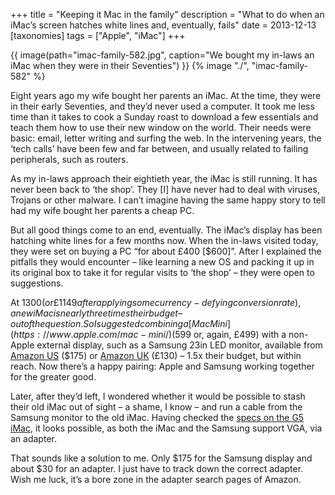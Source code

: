 +++
title = "Keeping it Mac in the family"
description = "What to do when an iMac’s screen hatches white lines and, eventually, fails"
date = 2013-12-13
[taxonomies]
tags = ["Apple", "iMac"]
+++

{{ image(path="imac-family-582.jpg", caption="We bought my in-laws an iMac when they were in their Seventies") }}
{% image "./", "imac-family-582" %}

Eight years ago my wife bought her parents an iMac. At the time, they were in their early Seventies, and they’d never used a computer. It took me less time than it takes to cook a Sunday roast to download a few essentials and teach them how to use their new window on the world. Their needs were basic: email, letter writing and surfing the web. In the intervening years, the ‘tech calls’ have been few and far between, and usually related to failing peripherals, such as routers.  

As my in-laws approach their eightieth year, the iMac is still running. It has never been back to ‘the shop’. They \[I\] have never had to deal with viruses, Trojans or other malware. I can’t imagine having the same happy story to tell had my wife bought her parents a cheap PC. 

But all good things come to an end, eventually. The iMac’s display has been hatching white lines for a few months now. When the in-laws visited today, they were set on buying a PC “for about £400 \[$600\]”. After I explained the pitfalls they would encounter – like learning a new OS and packing it up in its original box to take it for regular visits to ‘the shop’ – they were open to suggestions.

At $1300 (or £1149 after applying some currency-defying conversion rate), a new iMac is nearly three times their budget – out of the question. So I suggested combining a [Mac Mini](https://www.apple.com/mac-mini/) ($599 or, again, £499) with a non-Apple external display, such as a Samsung 23in LED monitor, available from [Amazon US](http://www.amazon.com/gp/product/B00C18YRSA/ref=as_li_qf_sp_asin_il_tl?ie=UTF8&camp=1789&creative=9325&creativeASIN=B00C18YRSA&linkCode=as2&tag=wordius-20) ($175) or [Amazon UK](http://www.amazon.co.uk/gp/product/B00CDP6JBE/ref=as_li_qf_sp_asin_il_tl?ie=UTF8&camp=1634&creative=6738&creativeASIN=B00CDP6JBE&linkCode=as2&tag=wordius-21) (£130) – 1.5x their budget, but within reach. Now there’s a happy pairing: Apple and Samsung working together for the greater good.

Later, after they’d left, I wondered whether it would be possible to stash their old iMac out of sight – a shame, I know – and run a cable from the Samsung monitor to the old iMac. Having checked the [specs on the G5 iMac](http://support.apple.com/kb/sp69), it looks possible, as both the iMac and the Samsung support VGA, via an adapter. 

That sounds like a solution to me. Only $175 for the Samsung display and about $30 for an adapter. I just have to track down the correct adapter. Wish me luck, it’s a bore zone in the adapter search pages of Amazon. 